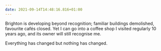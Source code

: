 ```yaml
---
date: 2021-09-14T14:48:16.816+01:00
---
```


Brighton is developing beyond recognition; familiar buildings demolished, favourite cafés closed. Yet I can go into a coffee shop I visited regularly 10 years ago, and its owner will still recognise me.

Everything has changed but nothing has changed.
